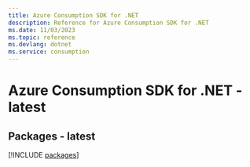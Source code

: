 ```yaml
---
title: Azure Consumption SDK for .NET
description: Reference for Azure Consumption SDK for .NET
ms.date: 11/03/2023
ms.topic: reference
ms.devlang: dotnet
ms.service: consumption
---
```

# Azure Consumption SDK for .NET - latest
## Packages - latest
[!INCLUDE [packages](consumption-index.md)]